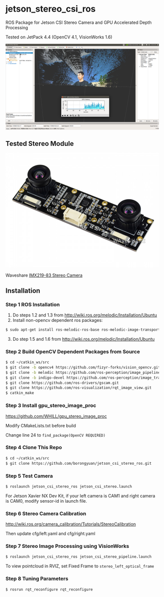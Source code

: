 # jetson_stereo_csi_ros
ROS Package for Jetson CSI Stereo Camera and GPU Accelerated Depth Processing

Tested on JetPack 4.4 (OpenCV 4.1, VisionWorks 1.6)

<p align="center">
  <img src="data/Screenshot.png" />
</p>

## Tested Stereo Module

<p align="center">
  <img src="data/540px-IMX219-83-Stereo-Camera-1.jpg" />
</p>

Waveshare [IMX219-83 Stereo Camera](http://www.waveshare.net/wiki/IMX219-83_Stereo_Camera)
## Installation
### Step 1 ROS Installation
1. Do steps 1.2 and 1.3 from http://wiki.ros.org/melodic/Installation/Ubuntu
2. Install non-opencv dependent ros packages:
```bash
$ sudo apt-get install ros-melodic-ros-base ros-melodic-image-transport ros-melodic-image-common ros-melodic-tf ros-melodic-tf-conversions ros-melodic-eigen-conversions ros-melodic-laser-geometry ros-melodic-pcl-conversions ros-melodic-pcl-ros ros-melodic-move-base-msgs ros-melodic-rviz ros-melodic-octomap-ros ros-melodic-move-base ros-melodic-slam-toolbox ros-melodic-rqt ros-melodic-rqt-reconfigure libgtk2.0-dev libhdf5-openmpi-dev libsuitesparse-dev
```
3. Do step 1.5 and 1.6 from http://wiki.ros.org/melodic/Installation/Ubuntu
### Step 2 Build OpenCV Dependent Packages from Source
```bash
$ cd ~/catkin_ws/src
$ git clone -b opencv4 https://github.com/fizyr-forks/vision_opencv.git
$ git clone -b melodic https://github.com/ros-perception/image_pipeline.git
$ git clone -b indigo-devel https://github.com/ros-perception/image_transport_plugins.git
$ git clone https://github.com/ros-drivers/gscam.git
$ git clone https://github.com/ros-visualization/rqt_image_view.git
$ catkin_make
```
### Step 3 Install gpu_stereo_image_proc
https://github.com/WHILL/gpu_stereo_image_proc

Modify CMakeLists.txt before build

Change line 24 to `find_package(OpenCV REQUIRED)`
### Step 4 Clone This Repo
```bash
$ cd ~/catkin_ws/src
$ git clone https://github.com/borongyuan/jetson_csi_stereo_ros.git
```
### Step 5 Test Camera
```bash
$ roslaunch jetson_csi_stereo_ros jetson_csi_stereo.launch
```
For Jetson Xavier NX Dev Kit, if your left camera is CAM1 and right camera is CAM0, modify sensor-id in launch file.
### Step 6 Stereo Camera Calibration
http://wiki.ros.org/camera_calibration/Tutorials/StereoCalibration

Then update cfg/left.yaml and cfg/right.yaml
### Step 7 Stereo Image Processing using VisionWorks
```bash
$ roslaunch jetson_csi_stereo_ros jetson_csi_stereo_pipeline.launch
```
To view pointcloud in RVIZ, set Fixed Frame to `stereo_left_optical_frame`
### Step 8 Tuning Parameters
```bash
$ rosrun rqt_reconfigure rqt_reconfigure
```

